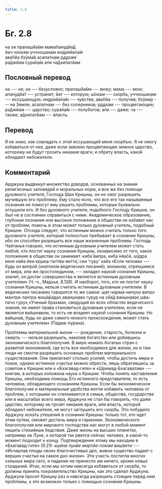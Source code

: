 ```yaml
---
title: 2.8
---
```


# Бг. 2.8
на хи прапаш́йа̄ми мама̄панудйа̄д<br/>
йач чхокам уччхошан̣ам индрийа̄н̣а̄м<br/>
ава̄пйа бхӯма̄в асапатнам р̣ддхам̇<br/>
ра̄джйам̇ сура̄н̣а̄м апи ча̄дхипатйам
## Пословный перевод

на --- не; хи --- безусловно; прапаш́йа̄ми --- вижу; мама --- мою;
апанудйа̄т --- устранит; йат --- которую; ш́окам --- скорбь; уччхошан̣ам
--- иссушающую; индрийа̄н̣а̄м --- чувства; ава̄пйа --- получив; бхӯмау ---
на Земле; асапатнам --- без соперников; р̣ддхам --- процветающее; ра̄джйам
--- царство; сура̄н̣а̄м --- полубогов; апи --- даже; ча --- также;
а̄дхипатйам --- власть.

## Перевод

Я не знаю, как совладать с этой иссушающей меня скорбью. Я не смогу
избавиться от нее, даже если завоюю процветающее земное царство,
которому не будут грозить никакие враги, и обрету власть, какой обладают
небожители.

## Комментарий

Арджуна выдвинул множество доводов, основанных на знании религиозных
заповедей и моральных норм, и все же без помощи духовного учителя,
Господа Шри Кришны, он не смог разрешить мучившую его проблему. Ему
стало ясно, что все его так называемые познания не помогут ему решить
проблемы, которые буквально оглушили его. И без духовного учителя,
подобного Господу Кришне, он был не в состоянии справиться с ними.
Академическое образование, глубокие познания или высокое положение в
обществе не избавят нас от проблем; помочь в этом может только духовный
учитель, подобный Кришне. Отсюда следует, что истинным можно считать
только того духовного учителя, который полностью пребывает в сознании
Кришны, ибо он способен разрешить все наши жизненные проблемы. Господь
Чайтанья говорил, что истинным духовным учителем может стать любой, кто
постиг науку сознания Кришны, независимо от того, какое положение в
обществе он занимает. киба̄ випра, киба̄ нйа̄сӣ, ш́ӯдра кене найа йеи
кр̣шн̣а-таттва-ветта̄, сеи 'гуру' хайа «Если человек --- будь он випрой
(знатоком ведических писаний), монахом, отрекшимся от мира, или же
простолюдином, --- овладел наукой сознания Кришны, значит, он достиг
совершенства и является истинным духовным учителем» (Ч.-ч., Мадхья,
8.128). И наоборот, того, кто не постиг науку сознания Кришны, нельзя
считать истинным духовным учителем. В ведических писаниях говорится то
же самое: шат̣-карма-нипун̣о випро мантра-тантра-виш́а̄радах̣ аваишн̣аво гурур
на сйа̄д ваишн̣авах̣ ш́ва-пачо гурух̣ «Ученый брахман, сведущий во всех
областях ведического знания, не имеет права становиться духовным
учителем, если не является вайшнавом, то есть не владеет наукой сознания
Кришны. Но вайшнав, будь он даже самого низкого происхождения, может
стать духовным учителем» (Падма-пурана).

Проблемы материальной жизни --- рождение, старость, болезни и смерть ---
нельзя разрешить, накопив богатство или добившись экономического
благополучия. В мире немало богатых стран с развитой экономикой, где
есть все необходимое для жизни, но и там люди не смогли разрешить
основных проблем материального существования. Они прилагают столько
усилий, чтобы достичь мира и покоя, однако истинное счастье можно
обрести, лишь обратившись за советом к Кришне или к «Бхагавад-гите» и
«Шримад-Бхагаватам» --- книгам, в которых изложена наука о Кришне. Чтобы
понять наставления Кришны, необходима помощь Его истинного
представителя, то есть человека, обладающего сознанием Кришны. Если бы
экономическое благополучие и материальные удобства могли избавить
человека от проблем, с которыми он сталкивается в семье, обществе,
государстве или в масштабах всего мира, Арджуна не стал бы говорить, что
даже царство, которому не грозят никакие враги, или власть, которой
обладают небожители, не могут заглушить его скорбь. Это побудило Арджуну
искать утешения в сознании Кришны: только тот, кто идет этим путем,
сможет достичь мира и гармонии. Экономического благополучия или мирового
господства нас могут в любой момент лишить стихийные бедствия. Даже
жизнь на высших планетах, например на Луне, к которой так рвется сейчас
человек, в какой-то момент подходит к концу. Подтверждение этому мы
находим в «Бхагавад-гите» (9.21): *кшӣн̣е пун̣йе мартйа-локам̇ виш́анти ---*
«Исчерпав плоды своих благочестивых дел, живое существо падает с вершин
счастья на самое дно жизни». Эта участь постигла многих сильных мира
сего, и падение не принесло им ничего, кроме новых страданий. Итак, если
мы хотим навсегда избавиться от скорби, то должны принять
покровительство Кришны, как это сделал Арджуна. Арджуна просит Кришну
раз и навсегда разрешить стоящие перед ним проблемы, а это возможно
только с помощью сознания Кришны.
